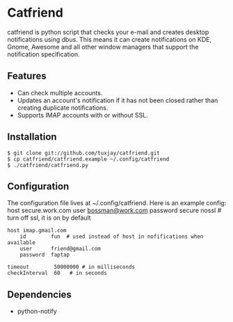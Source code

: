 # Catfriend

catfriend is python script that checks your e-mail and creates desktop notifications using dbus. This means it can create notifications on KDE, Gnome, Awesome and all other window managers that support the notification specification.

## Features
* Can check multiple accounts.
* Updates an account's notification if it has not been closed rather than creating duplicate notifications.
* Supports IMAP accounts with or without SSL.

## Installation
    $ git clone git://github.com/tuxjay/catfriend.git
    $ cp catfriend/catfriend.example ~/.config/catfriend
    $ ./catfriend/catfriend.py

## Configuration
The configuration file lives at ~/.config/catfriend. Here is an example config:
    host secure.work.com
        user      bossman@work.com
        password  secure
        nossl # turn off ssl, it is on by default

    host imap.gmail.com
        id        fun  # used instead of host in nofifications when available
        user      friend@gmail.com
        password  faptap

    timeout        50000000 # in milliseconds
    checkInterval  60   # in seconds

## Dependencies
* python-notify
